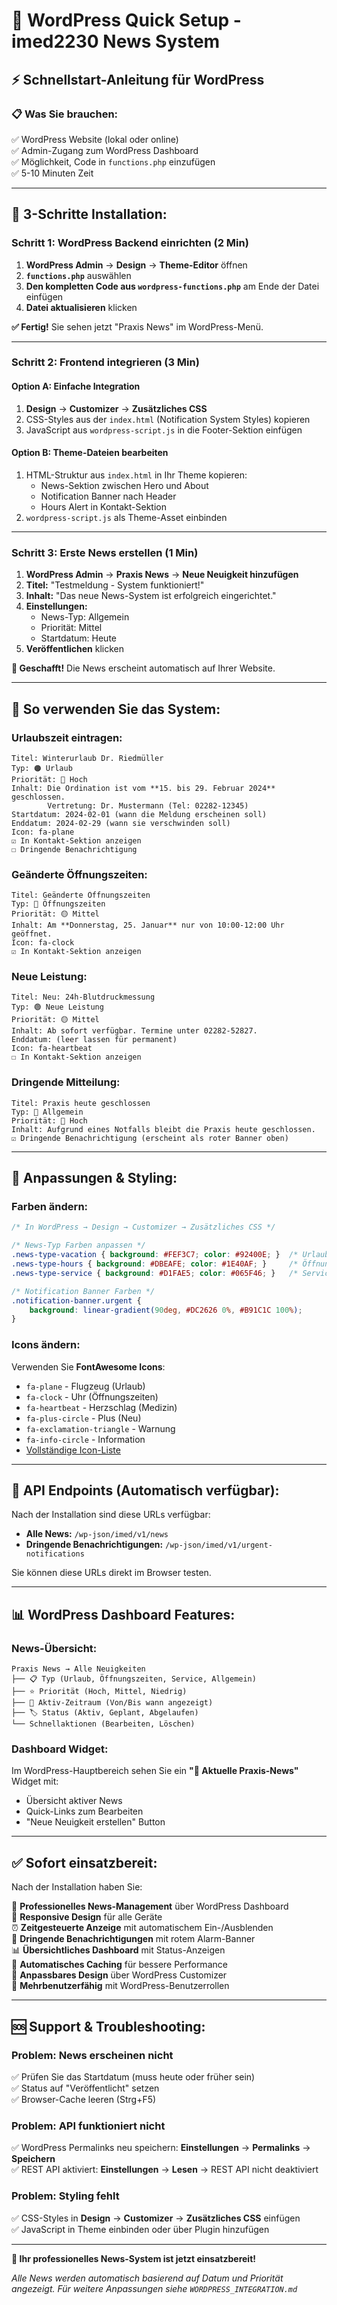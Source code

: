 # 🚀 WordPress Quick Setup - imed2230 News System

## ⚡ Schnellstart-Anleitung für WordPress

### 📋 **Was Sie brauchen:**
✅ WordPress Website (lokal oder online)  
✅ Admin-Zugang zum WordPress Dashboard  
✅ Möglichkeit, Code in `functions.php` einzufügen  
✅ 5-10 Minuten Zeit  

---

## 🎯 **3-Schritte Installation:**

### **Schritt 1: WordPress Backend einrichten (2 Min)**

1. **WordPress Admin** → **Design** → **Theme-Editor** öffnen
2. **`functions.php`** auswählen
3. **Den kompletten Code aus `wordpress-functions.php`** am Ende der Datei einfügen
4. **Datei aktualisieren** klicken

**✅ Fertig!** Sie sehen jetzt "Praxis News" im WordPress-Menü.

---

### **Schritt 2: Frontend integrieren (3 Min)**

#### **Option A: Einfache Integration**
1. **Design** → **Customizer** → **Zusätzliches CSS** 
2. CSS-Styles aus der `index.html` (Notification System Styles) kopieren
3. JavaScript aus `wordpress-script.js` in die Footer-Sektion einfügen

#### **Option B: Theme-Dateien bearbeiten**  
1. HTML-Struktur aus `index.html` in Ihr Theme kopieren:
   - News-Sektion zwischen Hero und About
   - Notification Banner nach Header
   - Hours Alert in Kontakt-Sektion
2. `wordpress-script.js` als Theme-Asset einbinden

---

### **Schritt 3: Erste News erstellen (1 Min)**

1. **WordPress Admin** → **Praxis News** → **Neue Neuigkeit hinzufügen**
2. **Titel:** "Testmeldung - System funktioniert!"
3. **Inhalt:** "Das neue News-System ist erfolgreich eingerichtet."
4. **Einstellungen:**
   - News-Typ: Allgemein
   - Priorität: Mittel  
   - Startdatum: Heute
5. **Veröffentlichen** klicken

**🎉 Geschafft!** Die News erscheint automatisch auf Ihrer Website.

---

## 📱 **So verwenden Sie das System:**

### **Urlaubszeit eintragen:**
```
Titel: Winterurlaub Dr. Riedmüller
Typ: 🟠 Urlaub  
Priorität: 🔴 Hoch
Inhalt: Die Ordination ist vom **15. bis 29. Februar 2024** geschlossen. 
        Vertretung: Dr. Mustermann (Tel: 02282-12345)
Startdatum: 2024-02-01 (wann die Meldung erscheinen soll)
Enddatum: 2024-02-29 (wann sie verschwinden soll)
Icon: fa-plane
☑ In Kontakt-Sektion anzeigen
☐ Dringende Benachrichtigung
```

### **Geänderte Öffnungszeiten:**
```
Titel: Geänderte Öffnungszeiten  
Typ: 🔵 Öffnungszeiten
Priorität: 🟡 Mittel
Inhalt: Am **Donnerstag, 25. Januar** nur von 10:00-12:00 Uhr geöffnet.
Icon: fa-clock
☑ In Kontakt-Sektion anzeigen
```

### **Neue Leistung:**
```
Titel: Neu: 24h-Blutdruckmessung
Typ: 🟢 Neue Leistung  
Priorität: 🟡 Mittel
Inhalt: Ab sofort verfügbar. Termine unter 02282-52827.
Enddatum: (leer lassen für permanent)
Icon: fa-heartbeat
☐ In Kontakt-Sektion anzeigen
```

### **Dringende Mitteilung:**
```
Titel: Praxis heute geschlossen
Typ: 🔵 Allgemein
Priorität: 🔴 Hoch  
Inhalt: Aufgrund eines Notfalls bleibt die Praxis heute geschlossen.
☑ Dringende Benachrichtigung (erscheint als roter Banner oben)
```

---

## 🎨 **Anpassungen & Styling:**

### **Farben ändern:**
```css
/* In WordPress → Design → Customizer → Zusätzliches CSS */

/* News-Typ Farben anpassen */
.news-type-vacation { background: #FEF3C7; color: #92400E; }  /* Urlaub */
.news-type-hours { background: #DBEAFE; color: #1E40AF; }     /* Öffnungszeiten */
.news-type-service { background: #D1FAE5; color: #065F46; }   /* Service */

/* Notification Banner Farben */
.notification-banner.urgent {
    background: linear-gradient(90deg, #DC2626 0%, #B91C1C 100%);
}
```

### **Icons ändern:**
Verwenden Sie **FontAwesome Icons**:
- `fa-plane` - Flugzeug (Urlaub)
- `fa-clock` - Uhr (Öffnungszeiten)
- `fa-heartbeat` - Herzschlag (Medizin)
- `fa-plus-circle` - Plus (Neu)
- `fa-exclamation-triangle` - Warnung
- `fa-info-circle` - Information
- [Vollständige Icon-Liste](https://fontawesome.com/icons)

---

## 🔧 **API Endpoints (Automatisch verfügbar):**

Nach der Installation sind diese URLs verfügbar:

- **Alle News:** `/wp-json/imed/v1/news`
- **Dringende Benachrichtigungen:** `/wp-json/imed/v1/urgent-notifications`

Sie können diese URLs direkt im Browser testen.

---

## 📊 **WordPress Dashboard Features:**

### **News-Übersicht:**
```
Praxis News → Alle Neuigkeiten
├── 📋 Typ (Urlaub, Öffnungszeiten, Service, Allgemein)
├── ⭐ Priorität (Hoch, Mittel, Niedrig)  
├── 📅 Aktiv-Zeitraum (Von/Bis wann angezeigt)
├── 🏷️ Status (Aktiv, Geplant, Abgelaufen)
└── Schnellaktionen (Bearbeiten, Löschen)
```

### **Dashboard Widget:**
Im WordPress-Hauptbereich sehen Sie ein **"📢 Aktuelle Praxis-News"** Widget mit:
- Übersicht aktiver News
- Quick-Links zum Bearbeiten
- "Neue Neuigkeit erstellen" Button

---

## ✅ **Sofort einsatzbereit:**

Nach der Installation haben Sie:

🎯 **Professionelles News-Management** über WordPress Dashboard  
📱 **Responsive Design** für alle Geräte  
⏰ **Zeitgesteuerte Anzeige** mit automatischem Ein-/Ausblenden  
🔔 **Dringende Benachrichtigungen** mit rotem Alarm-Banner  
📊 **Übersichtliches Dashboard** mit Status-Anzeigen  
🔄 **Automatisches Caching** für bessere Performance  
🎨 **Anpassbares Design** über WordPress Customizer  
👥 **Mehrbenutzerfähig** mit WordPress-Benutzerrollen  

---

## 🆘 **Support & Troubleshooting:**

### **Problem: News erscheinen nicht**
✅ Prüfen Sie das Startdatum (muss heute oder früher sein)  
✅ Status auf "Veröffentlicht" setzen  
✅ Browser-Cache leeren (Strg+F5)  

### **Problem: API funktioniert nicht**
✅ WordPress Permalinks neu speichern: **Einstellungen** → **Permalinks** → **Speichern**  
✅ REST API aktiviert: **Einstellungen** → **Lesen** → REST API nicht deaktiviert  

### **Problem: Styling fehlt**
✅ CSS-Styles in **Design** → **Customizer** → **Zusätzliches CSS** einfügen  
✅ JavaScript in Theme einbinden oder über Plugin hinzufügen  

---

**🎉 Ihr professionelles News-System ist jetzt einsatzbereit!**

*Alle News werden automatisch basierend auf Datum und Priorität angezeigt. Für weitere Anpassungen siehe `WORDPRESS_INTEGRATION.md`*